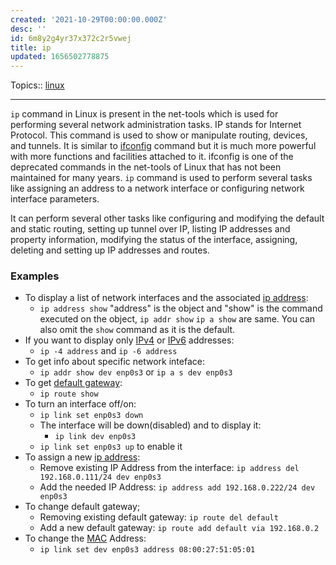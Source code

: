 ```yaml
---
created: '2021-10-29T00:00:00.000Z'
desc: ''
id: 6m8y2g4yr37x372c2r5vwej
title: ip
updated: 1656502778875
---
```

   
Topics::  [linux](../topics/linux.md)   
   
   
---   
   
`ip` command in Linux is present in the net-tools which is used for performing several network administration tasks. IP stands for Internet Protocol. This command is used to show or manipulate routing, devices, and tunnels. It is similar to [ifconfig](../devlog/ifconfig.md) command but it is much more powerful with more functions and facilities attached to it. ifconfig is one of the deprecated commands in the net-tools of Linux that has not been maintained for many years. `ip` command is used to perform several tasks like assigning an address to a network interface or configuring network interface parameters.   
   
It can perform several other tasks like configuring and modifying the default and static routing, setting up tunnel over IP, listing IP addresses and property information, modifying the status of the interface, assigning, deleting and setting up IP addresses and routes.   
   
### Examples   
   
   
- To display a list of network interfaces and the associated [ip address](../devlog/ip%20address.md):   
  - `ip address show` "address" is the object and "show" is the command executed on the object, `ip addr show` `ip a show` are same. You can also omit the `show` command as it is the default.   
- If you want to display only [IPv4](../devlog/ipv4.md) or [IPv6](/not_created.md) addresses:   
  - `ip -4 address` and `ip -6 address`   
- To get info about specific network inteface:   
  - `ip addr show dev enp0s3` or `ip a s dev enp0s3`   
- To get [default gateway](/not_created.md):   
  - `ip route show`   
- To turn an interface off/on:   
  - `ip link set enp0s3 down`   
  - The interface will be down(disabled) and to display it:   
    - `ip link dev enp0s3`   
  - `ip link set enp0s3 up` to enable it   
- To assign a new [ip address](../devlog/ip%20address.md):   
  - Remove existing IP Address from the interface: `ip address del 192.168.0.111/24 dev enp0s3`   
  - Add the needed IP Address: `ip address add 192.168.0.222/24 dev enp0s3`   
- To change default gateway;   
  - Removing existing default gateway: `ip route del default`   
  - Add a new default gateway: `ip route add default via 192.168.0.2`   
- To change the [MAC](../devlog/mac.md) Address:   
  - `ip link set dev enp0s3 address 08:00:27:51:05:01`